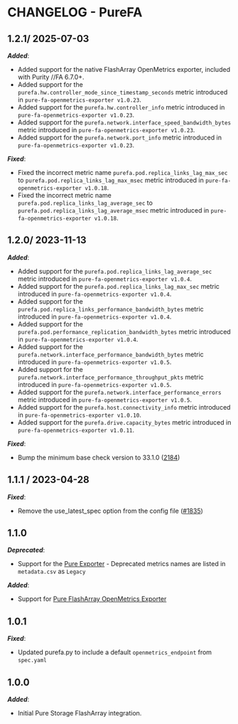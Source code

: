 # CHANGELOG - PureFA

## 1.2.1/ 2025-07-03

***Added***:

* Added support for the native FlashArray OpenMetrics exporter, included with Purity //FA 6.7.0+. 
* Added support for the `purefa.hw.controller_mode_since_timestamp_seconds` metric introduced in `pure-fa-openmetrics-exporter v1.0.23`.
* Added support for the `purefa.hw.controller_info` metric introduced in `pure-fa-openmetrics-exporter v1.0.23`.
* Added support for the `purefa.network.interface_speed_bandwidth_bytes` metric introduced in `pure-fa-openmetrics-exporter v1.0.23`.
* Added support for the `purefa.network.port_info` metric introduced in `pure-fa-openmetrics-exporter v1.0.23`.

***Fixed***:

* Fixed the incorrect metric name `purefa.pod.replica_links_lag_max_sec` to `purefa.pod.replica_links_lag_max_msec` metric introduced in `pure-fa-openmetrics-exporter v1.0.18`.
* Fixed the incorrect metric name `purefa.pod.replica_links_lag_average_sec` to `purefa.pod.replica_links_lag_average_msec` metric introduced in `pure-fa-openmetrics-exporter v1.0.18`.

## 1.2.0/ 2023-11-13

***Added***:

* Added support for the `purefa.pod.replica_links_lag_average_sec` metric introduced in `pure-fa-openmetrics-exporter v1.0.4`.
* Added support for the `purefa.pod.replica_links_lag_max_sec` metric introduced in `pure-fa-openmetrics-exporter v1.0.4`.
* Added support for the `purefa.pod.replica_links_performance_bandwidth_bytes` metric introduced in `pure-fa-openmetrics-exporter v1.0.4`.
* Added support for the `purefa.pod.performance_replication_bandwidth_bytes` metric introduced in `pure-fa-openmetrics-exporter v1.0.4`.
* Added support for the `purefa.network.interface_performance_bandwidth_bytes` metric introduced in `pure-fa-openmetrics-exporter v1.0.5`.
* Added support for the `purefa.network.interface_performance_throughput_pkts` metric introduced in `pure-fa-openmetrics-exporter v1.0.5`.
* Added support for the `purefa.network.interface_performance_errors` metric introduced in `pure-fa-openmetrics-exporter v1.0.5`.
* Added support for the `purefa.host.connectivity_info` metric introduced in `pure-fa-openmetrics-exporter v1.0.10`.
* Added support for the `purefa.drive.capacity_bytes` metric introduced in `pure-fa-openmetrics-exporter v1.0.11`.

***Fixed***:

* Bump the minimum base check version to 33.1.0 ([2184](https://github.com/DataDog/integrations-extras/pull/2184))

## 1.1.1 / 2023-04-28

***Fixed***:

* Remove the use_latest_spec option from the config file ([#1835](https://github.com/DataDog/integrations-extras/pull/1835))

## 1.1.0

***Deprecated***:

* Support for the [Pure Exporter](https://github.com/PureStorage-OpenConnect/pure-exporter) - Deprecated metrics names are listed in `metadata.csv` as `Legacy`

***Added***:

* Support for [Pure FlashArray OpenMetrics Exporter](https://github.com/PureStorage-OpenConnect/pure-fa-openmetrics-exporter)

## 1.0.1

***Fixed***:

* Updated purefa.py to include a default `openmetrics_endpoint` from `spec.yaml`

## 1.0.0

***Added***:

* Initial Pure Storage FlashArray integration.
